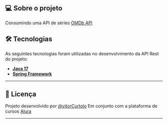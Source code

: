 ## 💻 Sobre o projeto

Consumindo uma API de séries [OMDb API](https://www.omdbapi.com/)

## 🛠 Tecnologias

As seguintes tecnologias foram utilizadas no desenvolvimento da API Rest do projeto:

- **[Java 17](https://www.oracle.com/java)**
- **[Spring Framework](https://spring.io/projects/spring-framework)**


---

## 📝 Licença

Projeto desenvolvido por [@vitorCurtolo](https://www.github.com/vitorCurtolo)
Em conjunto com a plataforma de cursos [Alura](https://www.alura.com.br)

---
